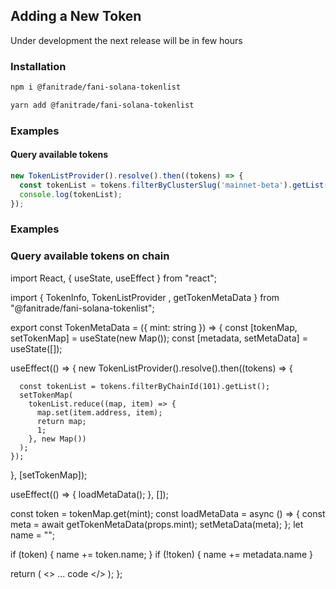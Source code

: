 

## Adding a New Token

Under development the next release will be in few hours

### Installation

```bash
npm i @fanitrade/fani-solana-tokenlist
```

```bash
yarn add @fanitrade/fani-solana-tokenlist
```

### Examples

#### Query available tokens

```typescript
new TokenListProvider().resolve().then((tokens) => {
  const tokenList = tokens.filterByClusterSlug('mainnet-beta').getList();
  console.log(tokenList);
});
```

### Examples

### Query available tokens on chain

import React, { useState, useEffect } from "react";

import { TokenInfo, TokenListProvider , getTokenMetaData } from "@fanitrade/fani-solana-tokenlist";

export const TokenMetaData = ({ mint: string }) => {
  const [tokenMap, setTokenMap] = useState(new Map());
  const [metadata, setMetaData] = useState([]);

  useEffect(() => {
    new TokenListProvider().resolve().then((tokens) => {

      const tokenList = tokens.filterByChainId(101).getList();
      setTokenMap(
        tokenList.reduce((map, item) => {
          map.set(item.address, item);
          return map;
          1;
        }, new Map())
      );
    });
  }, [setTokenMap]);

  useEffect(() => {
    loadMetaData();
  }, []);

  const token = tokenMap.get(mint);
  const loadMetaData = async () => {
    const meta = await getTokenMetaData(props.mint);
    setMetaData(meta);
  };
  let name = "";

  if (token) {
    name += token.name;
  }
  if (!token) {
    name += metadata.name
  }

  return (
    <>
      ... code
    </>
  );
};
